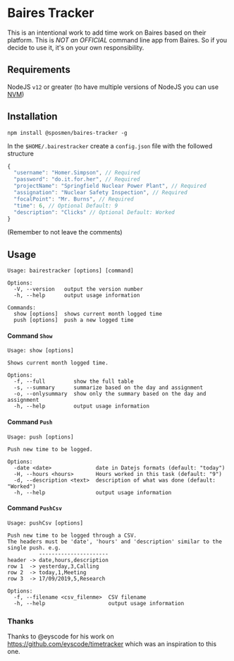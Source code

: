 # Baires Tracker

This is an intentional work to add time work on Baires based on their platform. This is *NOT an OFFICIAL* command line 
app from Baires. So if you decide to use it, it's on your own responsibility.

## Requirements

NodeJS `v12` or greater (to have multiple versions of NodeJS you can use [NVM](https://github.com/nvm-sh/nvm))

## Installation

`npm install @sposmen/baires-tracker -g`

In the `$HOME/.bairestracker` create a `config.json` file with the followed structure

```js
{
  "username": "Homer.Simpson", // Required
  "password": "do.it.for.her", // Required
  "projectName": "Springfield Nuclear Power Plant", // Required
  "assignation": "Nuclear Safety Inspection", // Required
  "focalPoint": "Mr. Burns", // Required
  "time": 6, // Optional Default: 9
  "description": "Clicks" // Optional Default: Worked
}
```

(Remember to not leave the comments)

## Usage

```
Usage: bairestracker [options] [command]

Options:
  -V, --version   output the version number
  -h, --help      output usage information

Commands:
  show [options]  shows current month logged time
  push [options]  push a new logged time
```

#### Command `Show`
```
Usage: show [options]

Shows current month logged time.

Options:
  -f, --full         show the full table
  -s, --summary      summarize based on the day and assignment
  -o, --onlysummary  show only the summary based on the day and assignment
  -h, --help         output usage information
```

#### Command `Push`
``` 
Usage: push [options]

Push new time to be logged.

Options:
  -date <date>              date in Datejs formats (default: "today")
  -H, --hours <hours>       Hours worked in this task (default: "9")
  -d, --description <text>  description of what was done (default: "Worked")
  -h, --help                output usage information
```

#### Command `PushCsv`
```
Usage: pushCsv [options]

Push new time to be logged through a CSV. 
The headers must be 'date', 'hours' and 'description' similar to the single push. e.g.
          ----------------------
header -> date,hours,description
row 1  -> yesterday,3,Calling
row 2  -> today,1,Meeting
row 3  -> 17/09/2019,5,Research

Options:
  -f, --filename <csv_filenme>  CSV filename
  -h, --help                    output usage information
```

### Thanks

Thanks to @eyscode for his work on https://github.com/eyscode/timetracker which was an inspiration to this one.